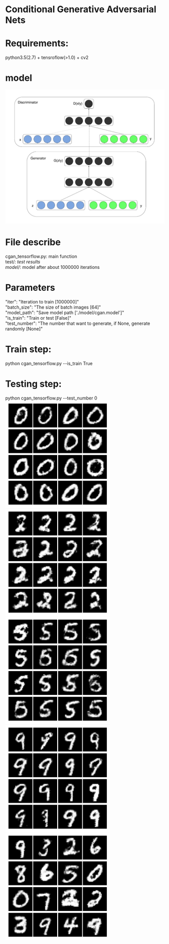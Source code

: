 # Conditional Generative Adversarial Nets

# Requirements:    
   python3.5(2.7) + tensroflow(>1.0) + cv2   

# model   
   ![model](images/model.png)     
      
# File describe    
   cgan_tensorflow.py: main function    
   test/*: test results     
   model/*: model after about 1000000 iterations

# Parameters   
   "iter": "Iteration to train [1000000]"     
   "batch_size": "The size of batch images [64]"     
   "model_path": "Save model path ['./model/cgan.model']"     
   "is_train": "Train or test [False]"     
   "test_number": "The number that want to generate, if None, generate randomly [None]"     

# Train step:    
   python cgan_tensorflow.py --is_train True     

# Testing step:    
   python cgan_tensorflow.py --test_number 0     
   ![mnist_result](test/000.png)   
   ![mnist_result](test/002.png)    
   ![mnist_result](test/005.png)    
   ![mnist_result](test/009.png)    
   ![mnist_result](test/None.png)


